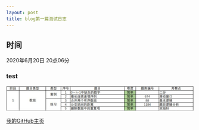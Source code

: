 ```yaml
---
layout: post
title: blog第一篇测试日志
---
```

## 时间
2020年6月20日 20点06分
### test
![All-algorithm](/images/All-algorithm.png "All-algorithm")

 [我的GitHub主页](https://github.com/GGBOMD)
